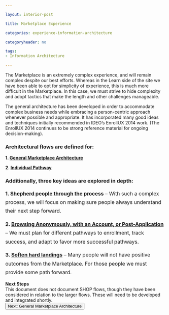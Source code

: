 ```yaml
---

layout: interior-post

title: Marketplace Experience

categories: experience-information-architecture

categoryheader: no

tags:
- Information Architecture

--- 
```


<p>The Marketplace is an extremely complex experience, and will remain complex despite our best efforts. Whereas in the Learn side of the site we have been able to opt for simplicity of experience, this is much more difficult in the Marketplace. In this case, we must strive to hide complexity and adopt tactics that make the length and other challenges manageable.</p>
<p>The general architecture has been developed in order to accommodate complex business needs while embracing a person-centric approach whenever possible and appropriate. It has incorporated many good ideas and techniques initially recommended in IDEO’s EnrollUX 2014 work. (The EnrollUX 2014 continues to be strong reference material for ongoing decision-making).</p>
<h3>Architectural flows are defined for:</h3>
<p><strong>1. <a href="/experience-information-architecture/general-marketplace-architecture-2/" title="General Marketplace Architecture">General Marketplace Architecture</a></strong></p>
<p><strong>2. <a href="/experience-information-architecture/individual-pathway-2/" title="Individual Pathway">Individual Pathway</a></strong></p>
<h3>Additionally, three key ideas are explored in depth:</h3>
<p><strong style="line-height: 1.714285714; font-size: 1rem;">1. <a href="/experience-information-architecture/shepherding-people-through-the-process/" title="Shepherding People Through the Process">Shepherd people through the process</a></strong><span style="line-height: 1.714285714; font-size: 1rem;"> &ndash; With such a complex process, we will focus on making sure people always understand their next step forward.</span></p>
<p><strong style="line-height: 1.714285714; font-size: 1rem;">2. <a href="/experience-information-architecture/browsing-anonymously-with-an-account-or-post-application/" title="Browsing Anonymously, with an Account, or Post-Application">Browsing Anonymously, with an Account, or Post-Application</a></strong><span style="line-height: 1.714285714; font-size: 1rem;"> &ndash; We must plan for different pathways to enrollment, track success, and adapt to favor more successful pathways.</span></p>
<p><strong style="line-height: 1.714285714; font-size: 1rem;">3. <a href="/experience-information-architecture/soften-hard-landings/" title="Soften Hard Landings">Soften hard landings</a></strong><span style="line-height: 1.714285714; font-size: 1rem;"> &ndash; Many people will not have positive outcomes from the Marketplace. For those people we must provide some path forward.</span></p>
<div class="alert alert-info "><strong>Next Steps<br>
</strong>This document does not document SHOP flows, though they have been considered in relation to the larger flows. These will need to be developed and integrated shortly.</div>
<div class="article-end"><a title="General Marketplace Architecture" href="/experience-information-architecture/general-marketplace-architecture-2/"><button type="button" class="btn btn-large">Next: General Marketplace Architecture</button></a></div>

